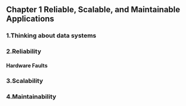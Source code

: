 ## Chapter 1 Reliable, Scalable, and Maintainable Applications
### 1.Thinking about data systems

### 2.Reliability
#### Hardware Faults





### 3.Scalability
### 4.Maintainability
